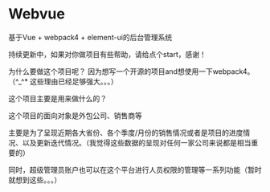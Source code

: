 # Webvue
基于Vue + webpack4 + element-ui的后台管理系统

持续更新中，如果对你做项目有些帮助，请给点个start，感谢！


为什么要做这个项目呢？
因为想写一个开源的项目and想使用一下webpack4。（^_^* 这些理由已经足够强大。。。）

这个项目主要是用来做什么的？

这个项目的面向对象是外包公司、销售商等

主要是为了呈现近期各大省份、各个季度/月份的销售情况或者是项目的进度情况、以及更新迭代情况。（我觉得这些数据的呈现对任何一家公司来说都是相当重要的）

同时，超级管理员账户也可以在这个平台进行人员权限的管理等一系列功能（暂时就想到这些。。。）
